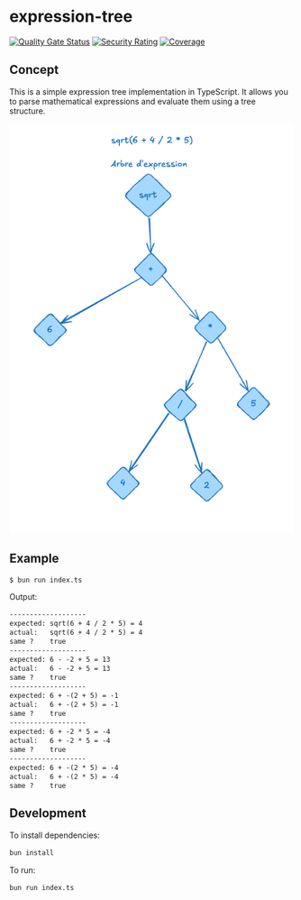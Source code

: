 # expression-tree

[![Quality Gate Status](https://sonarqube.florentmarques.fr/api/project_badges/measure?project=expression-tree&metric=alert_status&token=sqb_5625e2db1fa54b8af4278b6f13b70bc99f094f0a)](https://sonarqube.florentmarques.fr/dashboard?id=expression-tree)
[![Security Rating](https://sonarqube.florentmarques.fr/api/project_badges/measure?project=expression-tree&metric=software_quality_security_rating&token=sqb_5625e2db1fa54b8af4278b6f13b70bc99f094f0a)](https://sonarqube.florentmarques.fr/dashboard?id=expression-tree)
[![Coverage](https://sonarqube.florentmarques.fr/api/project_badges/measure?project=expression-tree&metric=coverage&token=sqb_5625e2db1fa54b8af4278b6f13b70bc99f094f0a)](https://sonarqube.florentmarques.fr/dashboard?id=expression-tree)


## Concept

This is a simple expression tree implementation in TypeScript. It allows you to parse mathematical expressions and evaluate them using a tree structure.

![expression tree](docs/tree.png)

## Example

```shell
$ bun run index.ts
```

Output:

```text
-------------------
expected: sqrt(6 + 4 / 2 * 5) = 4
actual:   sqrt(6 + 4 / 2 * 5) = 4
same ?    true
-------------------
expected: 6 - -2 + 5 = 13
actual:   6 - -2 + 5 = 13
same ?    true
-------------------
expected: 6 + -(2 + 5) = -1
actual:   6 + -(2 + 5) = -1
same ?    true
-------------------
expected: 6 + -2 * 5 = -4
actual:   6 + -2 * 5 = -4
same ?    true
-------------------
expected: 6 + -(2 * 5) = -4
actual:   6 + -(2 * 5) = -4
same ?    true
```

## Development

To install dependencies:

```bash
bun install
```

To run:

```bash
bun run index.ts
```

